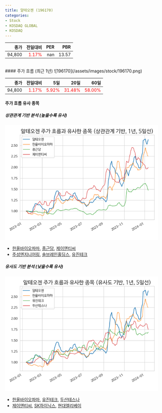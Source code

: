 ```yaml
---
title: 알테오젠 (196170)
categories:
- Stock
- KOSDAQ GLOBAL
- KOSDAQ
---
```


|종가|전일대비|PER|PBR|
|---:|-------:|--:|---:|
|94,800|<span style="color: red">1.17%</span>|nan|13.57|

<!-- more -->
<br>
#### 주가 흐름 (최근 1년)
![196170](/assets/images/stock/196170.png)

|종가|전일대비|5일|20일|60일|
|---:|-------:|--:|---:|---:|
|94,800|<span style="color: red">1.17%</span>|<span style="color: red">5.92%</span>|<span style="color: red">31.48%</span>|<span style="color: red">58.00%</span>|

<!-- more -->

#### 주가 흐름 유사 종목

##### 상관관계 기반 분석 (높을수록 유사)
![196170](/assets/images/stock/196170_corr.png)
- [한올바이오파마](/009420/), [종근당](/185750/), [제이앤티씨](/204270/)
- [주성엔지니어링](/036930/), [솔브레인홀딩스](/036830/), [유진테크](/084370/)

##### 유사도 기반 분석 (낮을수록 유사)	
![196170](/assets/images/stock/196170_sim.png)
- [한올바이오파마](/009420/), [유진테크](/084370/), [두산테스나](/131970/)
- [제이앤티씨](/204270/), [SK하이닉스](/000660/), [현대엘리베이](/017800/)